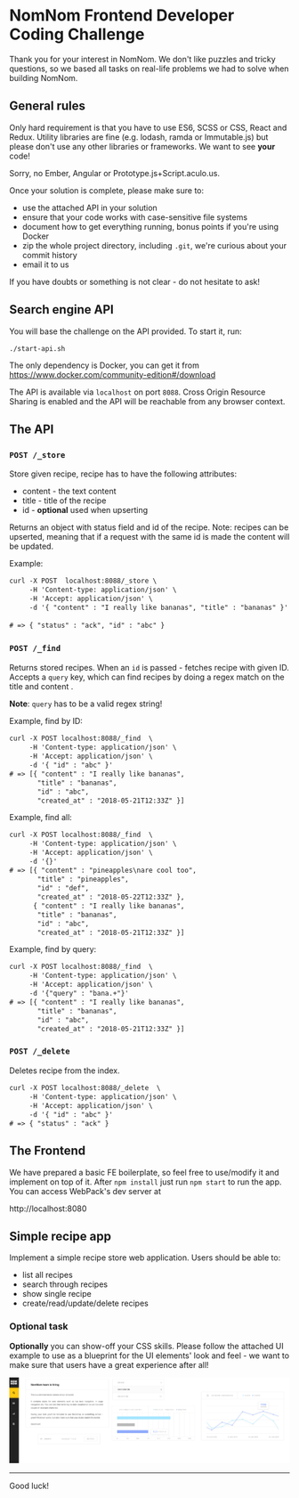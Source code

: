 # NomNom Frontend Developer Coding Challenge

Thank you for your interest in NomNom. We don't like puzzles and
tricky questions, so we based all tasks on real-life problems
we had to solve when building NomNom.

## General rules

Only hard requirement is that you have to use ES6, SCSS or CSS, React and Redux.
Utility libraries are fine (e.g. lodash, ramda or Immutable.js) but please don't use
any other libraries or frameworks. We want to see **your** code!

Sorry, no Ember, Angular or Prototype.js+Script.aculo.us.

Once your solution is complete, please make sure to:

- use the attached API in your solution
- ensure that your code works with case-sensitive file systems
- document how to get everything running, bonus points if you're using Docker
- zip the whole project directory, including `.git`, we're curious about your
  commit history
- email it to us

If you have doubts or something is not clear - do not hesitate to ask!


## Search engine API

You will base the challenge on the API provided. To start it, run:

```
./start-api.sh
```

The only dependency is Docker, you can get it from https://www.docker.com/community-edition#/download

The API is available via `localhost` on port `8088`. Cross Origin Resource Sharing is
enabled and the API will be reachable from any browser context.

## The API

### `POST /_store`

Store given recipe, recipe has to have the following attributes:

- content - the text content
- title - title of the recipe
- id - **optional** used when upserting

Returns an object with status field and id of the recipe. Note: recipes can
be upserted, meaning that if a request with the same id is made the content will
be updated.

Example:

```
curl -X POST  localhost:8088/_store \
     -H 'Content-type: application/json' \
     -H 'Accept: application/json' \
     -d '{ "content" : "I really like bananas", "title" : "bananas" }'

# => { "status" : "ack", "id" : "abc" }
```

### `POST /_find`

Returns stored recipes. When an `id` is passed - fetches recipe with given ID.
Accepts a `query` key, which can find recipes by doing a regex match on the title and content .

**Note**: `query` has to be a valid regex string!

Example, find by ID:

```
curl -X POST localhost:8088/_find  \
     -H 'Content-type: application/json' \
     -H 'Accept: application/json' \
     -d '{ "id" : "abc" }'
# => [{ "content" : "I really like bananas",
       "title" : "bananas",
       "id" : "abc",
       "created_at" : "2018-05-21T12:33Z" }]
```

Example, find all:

```
curl -X POST localhost:8088/_find  \
     -H 'Content-type: application/json' \
     -H 'Accept: application/json' \
     -d '{}'
# => [{ "content" : "pineapples\nare cool too",
       "title" : "pineapples",
       "id" : "def",
       "created_at" : "2018-05-22T12:33Z" },
      { "content" : "I really like bananas",
       "title" : "bananas",
       "id" : "abc",
       "created_at" : "2018-05-21T12:33Z" }]
```

Example, find by query:

```
curl -X POST localhost:8088/_find  \
     -H 'Content-type: application/json' \
     -H 'Accept: application/json' \
     -d '{"query" : "bana.+"}'
# => [{ "content" : "I really like bananas",
       "title" : "bananas",
       "id" : "abc",
       "created_at" : "2018-05-21T12:33Z" }]
```


### `POST /_delete`

Deletes recipe from the index.

```
curl -X POST localhost:8088/_delete  \
     -H 'Content-type: application/json' \
     -H 'Accept: application/json' \
     -d '{ "id" : "abc" }'
# => { "status" : "ack" }
```

## The Frontend

We have prepared a basic FE boilerplate, so feel free to use/modify it and implement on top of it.
After `npm install` just run `npm start` to run the app. You can access WebPack's dev server at

http://localhost:8080

## Simple recipe app

Implement a simple recipe store web application. Users
should be able to:


- list all recipes
- search through recipes
- show single recipe
- create/read/update/delete recipes

### Optional task

**Optionally** you can show-off your CSS skills.
Please follow the attached UI example to use as a blueprint for the UI elements'
look and feel - we want to make sure that users have a great experience after all!

![](./fw-challenge-ui-toolkit.png)

---

Good luck!
